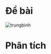 # Đề bài
![trungbinh](https://github.com/VanHoang110802/Competitive_Programming/assets/108053955/94dce65e-04f5-401d-b513-8bdfe19d6b4f)

# Phân tích

